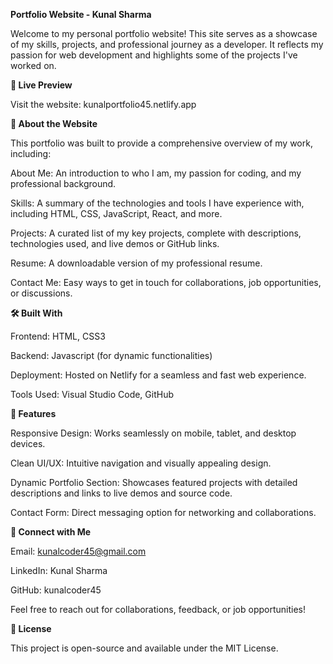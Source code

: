 **Portfolio Website - Kunal Sharma**

Welcome to my personal portfolio website! This site serves as a showcase of my skills, projects, and professional journey as a developer. It reflects my passion for web development and highlights some of the projects I've worked on.

**🚀 Live Preview**

Visit the website: kunalportfolio45.netlify.app

**📝 About the Website**

This portfolio was built to provide a comprehensive overview of my work, including:

About Me: An introduction to who I am, my passion for coding, and my professional background.

Skills: A summary of the technologies and tools I have experience with, including HTML, CSS, JavaScript, React, and more.

Projects: A curated list of my key projects, complete with descriptions, technologies used, and live demos or GitHub links.

Resume: A downloadable version of my professional resume.

Contact Me: Easy ways to get in touch for collaborations, job opportunities, or discussions.

**🛠 Built With**

Frontend: HTML, CSS3

Backend: Javascript (for dynamic functionalities)

Deployment: Hosted on Netlify for a seamless and fast web experience.

Tools Used: Visual Studio Code, GitHub

**🌟 Features**

Responsive Design: Works seamlessly on mobile, tablet, and desktop devices.

Clean UI/UX: Intuitive navigation and visually appealing design.

Dynamic Portfolio Section: Showcases featured projects with detailed descriptions and links to live demos and source code.

Contact Form: Direct messaging option for networking and collaborations.


**🤝 Connect with Me**

Email: kunalcoder45@gmail.com

LinkedIn: Kunal Sharma

GitHub: kunalcoder45

Feel free to reach out for collaborations, feedback, or job opportunities!

**📜 License**

This project is open-source and available under the MIT License.
